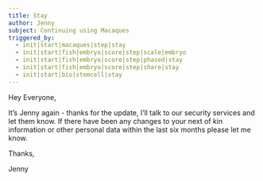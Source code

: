 ```yaml
---
title: Stay
author: Jenny
subject: Continuing using Macaques
triggered_by:
  - init|start|macaques|step|stay
  - init|start|fish|embryo|score|step|scale|embryo
  - init|start|fish|embryo|score|step|phased|stay
  - init|start|fish|embryo|score|step|share|stay
  - init|start|bio|stemcell|stay
---
```


Hey Everyone,

It’s Jenny again - thanks for the update, I’ll talk to our security services and let them know. If there have been any changes to your next of kin information or other personal data within the last six months please let me know.

Thanks,

Jenny

